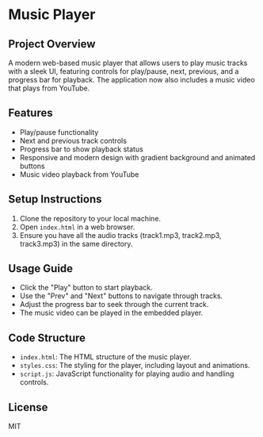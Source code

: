 # Music Player

## Project Overview
A modern web-based music player that allows users to play music tracks with a sleek UI, featuring controls for play/pause, next, previous, and a progress bar for playback. The application now also includes a music video that plays from YouTube.

## Features
- Play/pause functionality
- Next and previous track controls
- Progress bar to show playback status
- Responsive and modern design with gradient background and animated buttons
- Music video playback from YouTube

## Setup Instructions
1. Clone the repository to your local machine.
2. Open `index.html` in a web browser.
3. Ensure you have all the audio tracks (track1.mp3, track2.mp3, track3.mp3) in the same directory.

## Usage Guide
- Click the "Play" button to start playback.
- Use the "Prev" and "Next" buttons to navigate through tracks.
- Adjust the progress bar to seek through the current track.
- The music video can be played in the embedded player.

## Code Structure
- `index.html`: The HTML structure of the music player.
- `styles.css`: The styling for the player, including layout and animations.
- `script.js`: JavaScript functionality for playing audio and handling controls.

## License
MIT